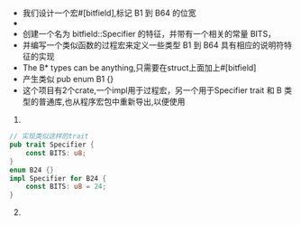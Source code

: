 #
* 我们设计一个宏#[bitfield],标记 B1 到 B64 的位宽
* 
* 创建一个名为 bitfield::Specifier 的特征，并带有一个相关的常量 BITS，
* 并编写一个类似函数的过程宏来定义一些类型 B1 到 B64 具有相应的说明符特征的实现
* The B* types can be anything,只需要在struct上面加上#[bitfield]
* 产生类似 pub enum B1 {}
* 这个项目有2个crate,一个impl用于过程宏，另一个用于Specifier trait 和 B 类型的普通库,也从程序宏包中重新导出,以便使用

1. 
```rust
// 实现类似这样的trait
pub trait Specifier {
    const BITS: u8;
}
enum B24 {}
impl Specifier for B24 {
    const BITS: u8 = 24;
}
```

2. 
